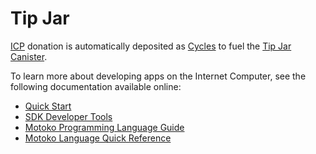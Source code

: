 # Tip Jar

[ICP] donation is automatically deposited as [Cycles] to fuel the [Tip Jar Canister].

[ICP]: https://dfinity.org/faq/icp-utility-token
[Cycles]: https://dfinity.org/faq/cycles
[Tip Jar Canister]: https://k25co-pqaaa-aaaab-aaakq-cai.ic0.app

To learn more about developing apps on the Internet Computer, see the following documentation available online:

- [Quick Start](https://sdk.dfinity.org/docs/quickstart/quickstart-intro.html)
- [SDK Developer Tools](https://sdk.dfinity.org/docs/developers-guide/sdk-guide.html)
- [Motoko Programming Language Guide](https://sdk.dfinity.org/docs/language-guide/motoko.html)
- [Motoko Language Quick Reference](https://sdk.dfinity.org/docs/language-guide/language-manual.html)
